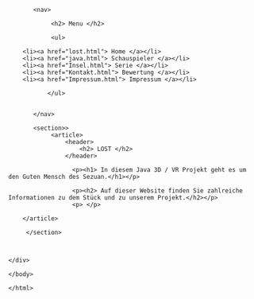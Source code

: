<html>
	
	
<body>
   
<div>
      

           <nav>
       
                <h2> Menu </h2>
                
                <ul>
                     
        <li><a href="lost.html"> Home </a></li>
        <li><a href="java.html"> Schauspieler </a></li>
        <li><a href="Insel.html"> Serie </a></li>          
        <li><a href="Kontakt.html"> Bewertung </a></li>
        <li><a href="Impressum.html"> Impressum </a></li>
                    
               </ul>
               
            
           </nav>
       
           <section>>
                <article>
                    <header>
                        <h2> LOST </h2>
                    </header>
                    
                      <p><h1> In diesem Java 3D / VR Projekt geht es um den Guten Mensch des Sezuan.</h1></p>
        
                      <p><h2> Auf dieser Website finden Sie zahlreiche Informationen zu dem Stück und zu unserem Projekt.</h2></p>
                      <p> </p>
                
		</article>
           
         </section>
          

        
    </div>
    
	</body>
	
	</html>
